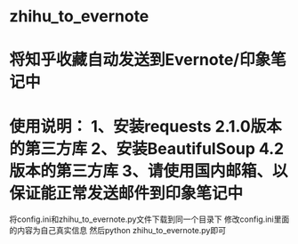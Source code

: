 zhihu_to_evernote
=================

将知乎收藏自动发送到Evernote/印象笔记中
=================
使用说明：
1、安装requests 2.1.0版本的第三方库
2、安装BeautifulSoup 4.2版本的第三方库
3、请使用国内邮箱、以保证能正常发送邮件到印象笔记中
================
将config.ini和zhihu_to_evernote.py文件下载到同一个目录下
修改config.ini里面的内容为自己真实信息
然后python zhihu_to_evernote.py即可

